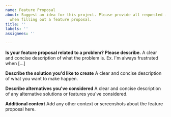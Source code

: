 ```yaml
---
name: Feature Proposal
about: Suggest an idea for this project. Please provide all requested information
  when filling out a feature proposal.
title: ''
labels: ''
assignees: ''

---
```


**Is your feature proposal related to a problem? Please describe.**
A clear and concise description of what the problem is. Ex. I'm always frustrated when [...]

**Describe the solution you'd like to create**
A clear and concise description of what you want to make happen.

**Describe alternatives you've considered**
A clear and concise description of any alternative solutions or features you've considered.

**Additional context**
Add any other context or screenshots about the feature proposal here.
